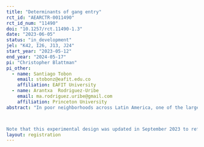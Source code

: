 ```yaml
---
title: "Determinants of gang entry"
rct_id: "AEARCTR-0011490"
rct_id_num: "11490"
doi: "10.1257/rct.11490-1.3"
date: "2023-06-05"
status: "in_development"
jel: "K42, I26, J13, J24"
start_year: "2023-05-12"
end_year: "2024-05-17"
pi: "Christopher Blattman"
pi_other:
  - name: Santiago Tobon
    email: stobonz@eafit.edu.co
    affiliation: EAFIT University
  - name: Arantxa  Rodriguez-Uribe
    email: ma.rodriguez.uribe@gmail.com
    affiliation: Princeton University
abstract: "In poor neighborhoods across Latin America, one of the largest social organizations is the street gang. They are often the largest employer in the neighborhood, especially of poor adolescent boys. It’s striking, then, how little we understand these firms and, most importantly, the decision-making process of young recruits. Medellin, Colombia, has hundreds of well-organized street gangs. We have partnered with the Secretariat of Education to conduct a population-based survey of two cohorts of grade 7 boys. We intend to conduct the surveys in roughly half of Medellin’s 200 public schools, and anticipate that roughly 10,000 boys will participate. In addition to measuring a variety of risk factors and preferences, the survey measures boys’ expectations of the pecuniary and non-pecuniary returns to various careers: low-skill, medium-skill, high-skill, and gang/criminal careers. It also assesses boys’ self-reported interest in each career and the career interests of their friends. Finally, the survey incorporates a series of information experiments to test whether it is possible to correct any misperceptions associated with gang entry. We used a first wave of roughly 1,200 surveys to identify likely misperceptions and pilot information experiments. These will be tested in the remaining to-be-surveyed sample. Experiment 1 targets the perceived returns to medium- and high- skill careers. Experiment 2 targets the perceived non-pecuniary returns to criminal/gang careers (status and enjoyability). We are interested in how these information treatments affect posterior beliefs, career interest in the gang, and interest in and take-up of information on non-criminal careers.

Note that this experimental design was updated in September 2023 to reflect the second information experiment launched in the same month."
layout: registration
---
```


